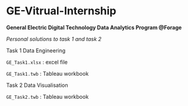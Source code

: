 # GE-Vitrual-Internship
**General Electric Digital Technology Data Analytics Program @Forage**

*Personal solutions to task 1 and task 2*

Task 1 Data Engineering

`GE_Task1.xlsx` : excel file

`GE_Task1.twb` : Tableau workbook

Task 2 Data Visualisation

`GE_Task2.twb` : Tableau workbook
